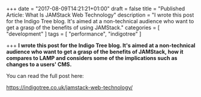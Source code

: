 +++
date = "2017-08-09T14:21:21+01:00"
draft = false
title = "Published Article: What Is JAMStack Web Technology"
description = "I wrote this post for the Indigo Tree blog. It's aimed at a non-technical audience who want to get a grasp of the benefits of using JAMStack."
categories = [
  "development"
]
tags = [
    "performance",
   "indigotree"
]

+++
**I wrote this post for the Indigo Tree blog. It's aimed at a non-technical audience who want to get a grasp of the benefits of JAMStack, how it compares to LAMP and considers some of the implications such as changes to a users' CMS.**

You can read the full post here:

https://indigotree.co.uk/jamstack-web-technology/
